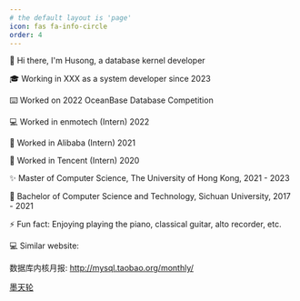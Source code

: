 ```yaml
---
# the default layout is 'page'
icon: fas fa-info-circle
order: 4
---
```


<!-- > Add Markdown syntax content to file `_tabs/about.md`{: .filepath } and it will show up on this page.
{: .prompt-tip } -->

👋 Hi there, I'm Husong, a database kernel developer

🎓 Working in XXX as a system developer since 2023

⌨️ Worked on 2022 OceanBase Database Competition

💻 Worked in enmotech (Intern) 2022

🔭 Worked in Alibaba (Intern) 2021

🌱 Worked in Tencent (Intern) 2020

✨ Master of Computer Science, The University of Hong Kong, 2021 - 2023

👯 Bachelor of Computer Science and Technology, Sichuan University, 2017 - 2021

⚡ Fun fact: Enjoying playing the piano, classical guitar, alto recorder, etc.

💻 Similar website:

数据库内核月报: http://mysql.taobao.org/monthly/

[墨天轮](https://www.modb.pro)
